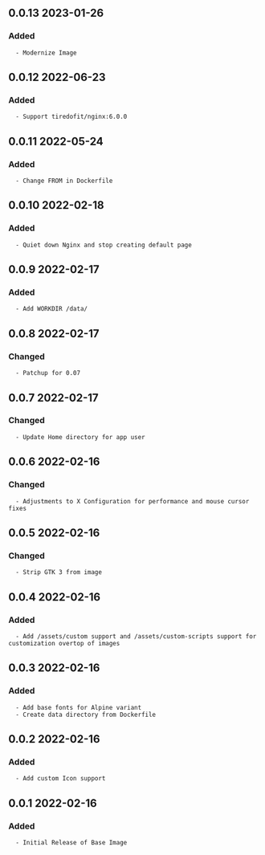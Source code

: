 ## 0.0.13 2023-01-26 <dave at tiredofit dot ca>

   ### Added
      - Modernize Image


## 0.0.12 2022-06-23 <dave at tiredofit dot ca>

   ### Added
      - Support tiredofit/nginx:6.0.0


## 0.0.11 2022-05-24 <dave at tiredofit dot ca>

   ### Added
      - Change FROM in Dockerfile


## 0.0.10 2022-02-18 <dave at tiredofit dot ca>

   ### Added
      - Quiet down Nginx and stop creating default page


## 0.0.9 2022-02-17 <dave at tiredofit dot ca>

   ### Added
      - Add WORKDIR /data/


## 0.0.8 2022-02-17 <dave at tiredofit dot ca>

   ### Changed
      - Patchup for 0.07


## 0.0.7 2022-02-17 <dave at tiredofit dot ca>

   ### Changed
      - Update Home directory for app user


## 0.0.6 2022-02-16 <dave at tiredofit dot ca>

   ### Changed
      - Adjustments to X Configuration for performance and mouse cursor fixes


## 0.0.5 2022-02-16 <dave at tiredofit dot ca>

   ### Changed
      - Strip GTK 3 from image


## 0.0.4 2022-02-16 <dave at tiredofit dot ca>

   ### Added
      - Add /assets/custom support and /assets/custom-scripts support for customization overtop of images


## 0.0.3 2022-02-16 <dave at tiredofit dot ca>

   ### Added
      - Add base fonts for Alpine variant
      - Create data directory from Dockerfile


## 0.0.2 2022-02-16 <dave at tiredofit dot ca>

   ### Added
      - Add custom Icon support


## 0.0.1 2022-02-16 <dave at tiredofit dot ca>

   ### Added
      - Initial Release of Base Image


